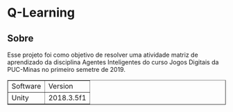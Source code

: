 <h1>Q-Learning</h1>
<h2>Sobre</h2>
Esse projeto foi como objetivo de resolver uma atividade matriz de aprendizado da disciplina Agentes Inteligentes do curso Jogos Digitais da PUC-Minas no primeiro semetre de 2019.

<table border="1">
  <tr>
    <td>Software</td>
    <td>Version</td>
  </tr>
  <tr>
    <td>Unity</td>
    <td>2018.3.5f1</td>
  </tr>
</table>
